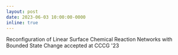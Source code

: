 ```yaml
---
layout: post
date: 2023-06-03 10:00:00-0000
inline: true
---
```


Reconfiguration of Linear Surface Chemical Reaction Networks with Bounded State Change accepted at CCCG '23
